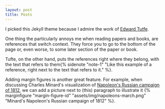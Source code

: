 ```yaml
---
layout: post
title: Posts
---
```


I picked this Jekyll theme because I admire the work of [Edward Tutfe](https://www.edwardtufte.com/tufte/).

One thing the particularly annoys me when reading papers and books, are references that switch context. They force you to go to the bottom of the page or, even worse, to some later section of the paper or book.

Tufte, on the other hand, puts the references right where they belong, with the text that refers to them{% sidenote "note-1" "Like this example of a reference, right next to the text that refers to it." %}.

Adding margin figures is another great feature. For example, when discussing Charles Minard's visualization of [Napoleon's Russian campaign of 1812](https://en.wikipedia.org/wiki/Charles_Joseph_Minard), we can add a picture next to (this) paragraph to illustrate it {% marginfigure "margin-figure-id" "assets/img/napoleons-march.png" "Minard's Napoleon's Russian campaign of 1812" %}.
